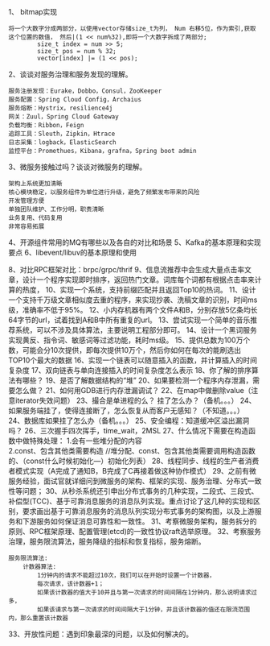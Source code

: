 1、 bitmap实现
```
将一个大数字分成两部分，以使用vector存储size_t为列， Num 右移5位，作为索引,获取这个位置的数值， 然后|(1 << num%32),即将一个大数字拆成了两部分;
		size_t index = num >> 5;
		size_t pos = num % 32;
		vector[index] |= (1 << pos);
```

2、谈谈对服务治理和服务发现的理解。
```
服务注册发现：Eurake，Dobbo，Consul，ZooKeeper
服务配置：Spring Cloud Config，Archaius
服务熔断：Hystrix，resilience4j
网关：Zuul，Spring Cloud Gateway
负载均衡：Ribbon，Feign
追踪工具：Sleuth，Zipkin，Htrace
日志采集：logback，ElasticSearch
监控平台：Promethues，Kibana，grafna，Spring boot admin
```
3、微服务接触过吗？谈谈对微服务的理解。
```
架构上系统更加清晰
核心模块稳定，以服务组件为单位进行升级，避免了频繁发布带来的风险
开发管理方便
单独团队维护、工作分明，职责清晰
业务复用、代码复用
非常容易拓展
```
4、开源组件常用的MQ有哪些以及各自的对比和场景
5、Kafka的基本原理和实现要点
6、libevent/libuv的基本原理和使用

8、对比RPC框架对比：brpc/grpc/thrif
9、信息流推荐中会生成大量点击率文章，设计一个程序实现即时排序，返回热门文章。词库每个词都有根据点击率来计算的热度，
10、实现一个系统，支持前缀匹配并且返回Top10的热词。
11、设计一个支持千万级文章相似度去重的程序，来实现抄袭、洗稿文章的识别，时间ms级，准确率不低于95%。
12、小内存机器有两个文件A和B，分别存放5亿条均长64字节的url，试着找到A和B中所有重复的url。
13、尝试实现一个简单的音乐推荐系统，可以不涉及具体算法，主要说明工程部分即可。
14、设计一个黑词服务实现黄反、指令词、敏感词等过滤功能，耗时ms级。
15、提供总数为100万个数，可能会分10次提供，即每次提供10万个，然后你如何在每次的能刷选出TOP10个最大的数据
16、实现一个链表可以随意插入的函数，并计算插入的时间复杂度
17、双向链表与单向连接插入的时间复杂度怎么表示
18、你了解的排序算法有哪些？
19、是否了解数据结构的“堆”
20、如果要检测一个程序内存泄漏，需要怎么做？
21、如何用GDB进行内存泄漏调试？
22、在map中做删除value（注意iterator失效问题）
23、撮合是单进程的么？ 挂了怎么办？（备机。。。）
24、如果服务端挂了，使得连接断了，怎么恢复从而客户无感知？（不知道。。。）
24、数据库如果挂了怎么办（备机。。。）
25、安全编程：知道缓冲区溢出漏洞吗？
26、三次握手四次挥手，time_wait，2MSL
27、什么情况下需要在构造函数中做特殊处理：
1.会有一些堆分配的内容  
2.const、包含其他类需要构造 //堆分配、const、包含其他类需要调用构造函数的、（const什么时候初始化—）初始化列表）
28、线程同步、线程的生产者消费者模式实现（A完成了通知B，B完成了C再接着做这种协作模式）
29、之前有微服务经验，面试官就详细问到微服务的架构、框架的实现、服务治理、分布式一致性等问题；
30、从秒杀系统还引申出分布式事务的几种实现，二段式、三段式、补偿型(TCC)、基于可靠消息服务的消息队列实现。重点讨论了这几种的实现和区别，要求画出基于可靠消息服务的消息队列实现分布式事务的架构图，以及上游服务和下游服务如何保证消息可靠性和一致性。
31、考察微服务架构，服务拆分的原则、RPC框架原理、配置管理(etcd)的一致性协议raft选举原理。
32、考察服务治理，服务限流算法，服务降级的指标和恢复指标，服务熔断。
```
服务限流算法:
	计数器算法: 
		1分钟内的请求不能超过10次，我们可以在开始时设置一个计数器，
		每次请求，该计数器+1；
		如果该计数器的值大于10并且与第一次请求的时间间隔在1分钟内，那么说明请求过多，
		如果该请求与第一次请求的时间间隔大于1分钟，并且该计数器的值还在限流范围内，那么重置该计数器

```
33、开放性问题：遇到印象最深的问题，以及如何解决的。

